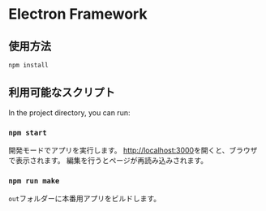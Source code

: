 # Electron Framework

## 使用方法

```bash
npm install
```

## 利用可能なスクリプト

In the project directory, you can run:

### `npm start`

開発モードでアプリを実行します。
[http://localhost:3000](http://localhost:3000)を開くと、ブラウザで表示されます。
編集を行うとページが再読み込みされます。

### `npm run make`

`out`フォルダーに本番用アプリをビルドします。  
